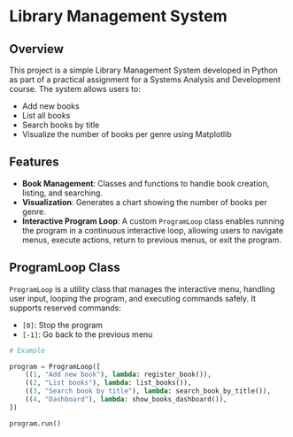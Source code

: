 # Library Management System

## Overview
This project is a simple Library Management System developed in Python as part of a practical assignment for a Systems Analysis and Development course. The system allows users to:

- Add new books
- List all books
- Search books by title
- Visualize the number of books per genre using Matplotlib

## Features
- **Book Management**: Classes and functions to handle book creation, listing, and searching.
- **Visualization**: Generates a chart showing the number of books per genre.
- **Interactive Program Loop**: A custom `ProgramLoop` class enables running the program in a continuous interactive loop, allowing users to navigate menus, execute actions, return to previous menus, or exit the program.

## ProgramLoop Class

`ProgramLoop` is a utility class that manages the interactive menu, handling user input, looping the program, and executing commands safely. It supports reserved commands:

* `[0]`: Stop the program
* `[-1]`: Go back to the previous menu

```python
# Example

program = ProgramLoop([
    ((1, "Add new book"), lambda: register_book()),
    ((2, "List books"), lambda: list_books()),
    ((3, "Search book by title"), lambda: search_book_by_title()),
    ((4, "Dashboard"), lambda: show_books_dashboard()),
])

program.run()
```
